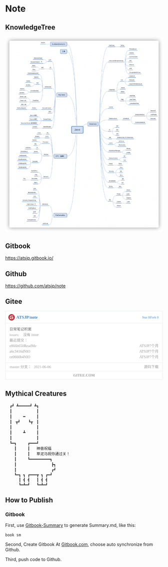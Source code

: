 # Note
## KnowledgeTree

![KnowledgeTree](README.assets/image-20211221214627583.png)

## Gitbook

https://atsjp.gitbook.io/

## Github

https://github.com/atsjp/note

## Gitee

[![ATSJP/note](README.assets/widget_card.svg)](https://gitee.com/atsjp/note)

## Mythical Creatures

```
  ┏┛ ┻━━━━━┛ ┻┓
  ┃　　　　　　 ┃
  ┃　　　━　　　┃
  ┃　┳┛　  ┗┳　┃
  ┃　　　　　　 ┃
  ┃　　　┻　　　┃
  ┃　　　　　　 ┃
  ┗━┓　　　┏━━━┛
    ┃　　　┃   神兽祝福
    ┃　　　┃   草泥马祝你通过关！
    ┃　　　┗━━━━━━━━━┓
    ┃　　　　　　　    ┣┓
    ┃　　　　         ┏┛
    ┗━┓ ┓ ┏━━━┳ ┓ ┏━┛
      ┃ ┫ ┫   ┃ ┫ ┫
      ┗━┻━┛   ┗━┻━┛
```

## How to Publish

### Gitbook

First, use [Gitbook-Summary](https://github.com/imfly/gitbook-summary) to generate Summary.md, like this:

```shell
book sm
```
Second, Create Gitbook At [Gitbook.com](https://www.gitbook.com/), choose auto synchronize from Github.

Third, push code to Github.









